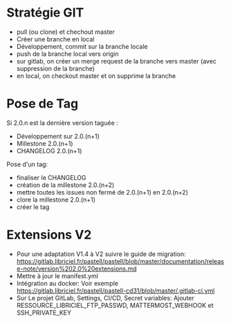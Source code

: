 # Stratégie GIT 

- pull (ou clone) et chechout master
- Créer une branche en local 
- Développement, commit sur la branche locale 
- push de la branche local vers origin 
- sur gitlab, on créer un merge request de la branche vers master (avec suppression de la branche)
- en local, on checkout master et on supprime la branche

# Pose de Tag

Si 2.0.n est la dernière version taguée : 

- Développement sur 2.0.(n+1)
- Millestone 2.0.(n+1)
- CHANGELOG 2.0.(n+1)

Pose d'un tag: 

- finaliser le CHANGELOG
- création de la millestone 2.0.(n+2)
- mettre toutes les issues non fermé de 2.0.(n+1) en 2.0.(n+2)
- clore la millestone 2.0.(n+1)
- créer le tag

# Extensions V2

- Pour une adaptation V1.4 à V2 suivre le guide de migration: https://gitlab.libriciel.fr/pastell/pastell/blob/master/documentation/release-note/version%202.0%20extensions.md
- Mettre à jour le manifest.yml
- Intégration au docker: Voir exemple https://gitlab.libriciel.fr/pastell/pastell-cd31/blob/master/.gitlab-ci.yml
- Sur Le projet GitLab, Settings, CI/CD, Secret variables: Ajouter RESSOURCE_LIBRICIEL_FTP_PASSWD, MATTERMOST_WEBHOOK et SSH_PRIVATE_KEY

